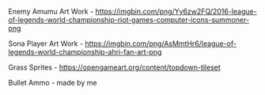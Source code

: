 Enemy Amumu Art Work - https://imgbin.com/png/Yy6zw2FQ/2016-league-of-legends-world-championship-riot-games-computer-icons-summoner-png

Sona Player Art Work - https://imgbin.com/png/AsMmtHr6/league-of-legends-world-championship-ahri-fan-art-png

Grass Sprites - https://opengameart.org/content/topdown-tileset

Bullet Ammo - made by me